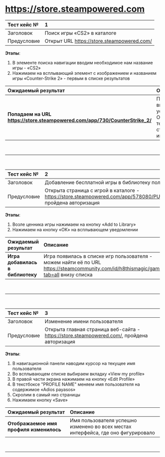 # https://store.steampowered.com # 

Тест кейс № | 1
:--- | :---
Заголовок |	Поиск игры «CS2» в каталоге
Предусловие | Открыт URL https://store.steampowered.com/

**Этапы**: 

1. В элементе поиска навигации вводим необходимое нам название игры - «CS2»
2. Нажимаем на всплывающий элемент с изображением и названием игры «Counter-Strike 2» - первым в списке результатов

Ожидаемый результат | Описание
:--- | :---
**Попадаем на URL https://store.steampowered.com/app/730/CounterStrike_2/** | Поиск выполнен успешно. Открылась тематическая страница игры

<br>

---

<br>

Тест кейс № | 2
:--- | :---
Заголовок |	Добавление бесплатной игры в библиотеку пользователя
Предусловие |	Открыта страница с игрой в каталоге - https://store.steampowered.com/app/578080/PUBG_BATTLEGROUNDS/, пройдена авторизация

**Этапы**:

1. Возле ценника игры нажимаем на кнопку «Add to Library»
2. Нажимаем на кнопку «OK» на всплывающем уведомлении 

Ожидаемый результат | Описание
:--- | :---
**Игра добавилась в библиотеку** | Игра появилась в списке игр пользователя - можем найти её по URL https://steamcommunity.com/id/h8thismagic/games/?tab=all внизу списка

<br>

---

<br>

Тест кейс № | 3
:--- | :---
Заголовок |	Изменение имени пользователя
Предусловие |	Открыта главная страница веб-сайта - https://store.steampowered.com/, пройдена авторизация

**Этапы**:

1. В навигационной панели наводим курсор на текущее имя пользователя
2. Во всплывающем списке выбираем вкладку «View my profile»
3. В правой части экрана нажимаем на кнопку «Edit Profile»
4. В текстбоксе "PROFILE NAME" меняем имя пользователя на содержимое «Adios payasos»
5. Скролим в самый низ страницы
6. Нажимаем кнопку «Save»

Ожидаемый результат | Описание
:--- | :---
**Отображаемое имя профиля изменилось** | Имя пользователя успешно изменено во всех местах интерфейса, где оно фигурировало 

<br>

---